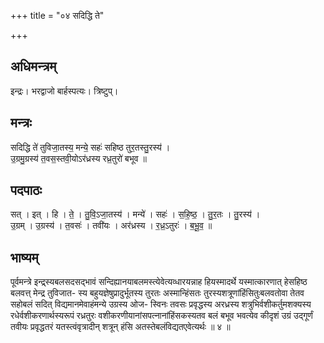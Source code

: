+++
title = "०४ सदिद्धि ते"

+++
## अधिमन्त्रम्
इन्द्रः। भरद्वाजो बार्हस्पत्यः। त्रिष्टुप्।

## मन्त्रः
सदिद्धि ते॑ तुविजा॒तस्य॒ मन्ये॒ सहः॑ सहिष्ठ तुर॒तस्तु॒रस्य॑ ।  
उ॒ग्रमु॒ग्रस्य॑ त॒वस॒स्तवी॒योऽर॑ध्रस्य रध्र॒तुरो॑ बभूव ॥

## पदपाठः
सत् । इत् । हि । ते॒ । तु॒वि॒ऽजा॒तस्य॑ । मन्ये॑ । सहः॑ । स॒हि॒ष्ठ॒ । तु॒र॒तः । तु॒रस्य॑ ।  
उ॒ग्रम् । उ॒ग्रस्य॑ । त॒वसः॑ । तवी॑यः । अर॑ध्रस्य । र॒ध्र॒ऽतुरः॑ । ब॒भू॒व॒ ॥

## भाष्यम्
पूर्वमन्त्रे इन्द्र्स्यबलसदसद्भावं सन्दिह्यानयाबलमस्त्येवेत्यव्धारयन्नाह हियस्मादर्थे यस्मात्कारणात् हेसहिष्ठ बलवत्त् मेन्द्र तुविजात- स्य बहुयज्ञेषुप्रादुर्भूतस्य तुरतः अस्मान्हिंसतः तुरस्यशत्रूणांहिंसितुःबलवतोवा तेतव सहोबलं सदित् विद्यमानमेवाहंमन्ये उग्रस्य ओज- स्विनः तवसः प्रवृद्धस्य अरध्रस्य शत्रुभिर्वशीकर्तुमशक्यस्य रधेर्वशीकरणार्थस्यरूपं रध्रतुरः वशीकरणीयानांसपत्नानांहिंसकस्यतव बलं बभूव भवत्येव कीदृशं उग्रं उद्गूर्णं तवीयः प्रवृद्धतरं यतस्त्वंवृत्रादीन् शत्रून् हंसि अतस्तेबलंविद्यतएवेत्यर्थः ॥ ४ ॥